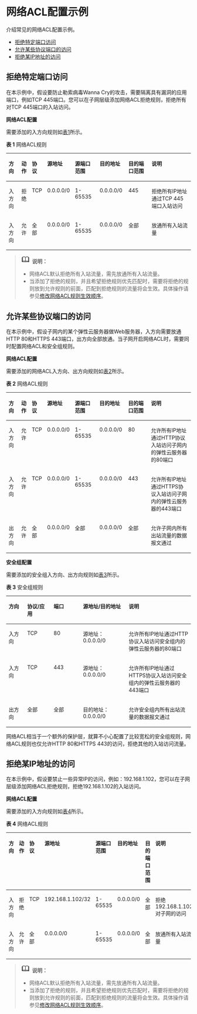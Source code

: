 # 网络ACL配置示例<a name="acl_0002"></a>

介绍常见的网络ACL配置示例。

-   [拒绝特定端口访问](#section11312173319432)
-   [允许某些协议端口的访问](#section61291659102216)
-   [拒绝某IP地址的访问](#section179011223818)

## 拒绝特定端口访问<a name="section11312173319432"></a>

在本示例中，假设要防止勒索病毒Wanna Cry的攻击，需要隔离具有漏洞的应用端口，例如TCP 445端口。您可以在子网层级添加网络ACL拒绝规则，拒绝所有对TCP 445端口的入站访问。

**网络ACL配置**

需要添加的入方向规则如[表1](#table553618145582)所示。

**表 1**  网络ACL规则

<a name="table553618145582"></a>
<table><thead align="left"><tr id="row1536191465810"><th class="cellrowborder" valign="top" width="7.26%" id="mcps1.2.9.1.1"><p id="p6536131425817"><a name="p6536131425817"></a><a name="p6536131425817"></a>方向</p>
</th>
<th class="cellrowborder" valign="top" width="5.779999999999999%" id="mcps1.2.9.1.2"><p id="p1253641416587"><a name="p1253641416587"></a><a name="p1253641416587"></a>动作</p>
</th>
<th class="cellrowborder" valign="top" width="6.859999999999999%" id="mcps1.2.9.1.3"><p id="p5536171415817"><a name="p5536171415817"></a><a name="p5536171415817"></a>协议</p>
</th>
<th class="cellrowborder" valign="top" width="8.93%" id="mcps1.2.9.1.4"><p id="p853691455815"><a name="p853691455815"></a><a name="p853691455815"></a>源地址</p>
</th>
<th class="cellrowborder" valign="top" width="13.950000000000001%" id="mcps1.2.9.1.5"><p id="p8536114165813"><a name="p8536114165813"></a><a name="p8536114165813"></a>源端口范围</p>
</th>
<th class="cellrowborder" valign="top" width="15.75%" id="mcps1.2.9.1.6"><p id="p15536181495819"><a name="p15536181495819"></a><a name="p15536181495819"></a>目的地址</p>
</th>
<th class="cellrowborder" valign="top" width="14.06%" id="mcps1.2.9.1.7"><p id="p135361214105818"><a name="p135361214105818"></a><a name="p135361214105818"></a>目的端口范围</p>
</th>
<th class="cellrowborder" valign="top" width="27.41%" id="mcps1.2.9.1.8"><p id="p85369147584"><a name="p85369147584"></a><a name="p85369147584"></a>说明</p>
</th>
</tr>
</thead>
<tbody><tr id="row20536131455815"><td class="cellrowborder" valign="top" width="7.26%" headers="mcps1.2.9.1.1 "><p id="p175361814165817"><a name="p175361814165817"></a><a name="p175361814165817"></a>入方向</p>
</td>
<td class="cellrowborder" valign="top" width="5.779999999999999%" headers="mcps1.2.9.1.2 "><p id="p1053616146583"><a name="p1053616146583"></a><a name="p1053616146583"></a>拒绝</p>
</td>
<td class="cellrowborder" valign="top" width="6.859999999999999%" headers="mcps1.2.9.1.3 "><p id="p453651419586"><a name="p453651419586"></a><a name="p453651419586"></a>TCP</p>
</td>
<td class="cellrowborder" valign="top" width="8.93%" headers="mcps1.2.9.1.4 "><p id="p153691419583"><a name="p153691419583"></a><a name="p153691419583"></a>0.0.0.0/0</p>
</td>
<td class="cellrowborder" valign="top" width="13.950000000000001%" headers="mcps1.2.9.1.5 "><p id="p5536181412589"><a name="p5536181412589"></a><a name="p5536181412589"></a>1-65535</p>
</td>
<td class="cellrowborder" valign="top" width="15.75%" headers="mcps1.2.9.1.6 "><p id="p8536171495815"><a name="p8536171495815"></a><a name="p8536171495815"></a>0.0.0.0/0</p>
</td>
<td class="cellrowborder" valign="top" width="14.06%" headers="mcps1.2.9.1.7 "><p id="p65360144584"><a name="p65360144584"></a><a name="p65360144584"></a>445</p>
</td>
<td class="cellrowborder" valign="top" width="27.41%" headers="mcps1.2.9.1.8 "><p id="p13536614155813"><a name="p13536614155813"></a><a name="p13536614155813"></a>拒绝所有IP地址通过TCP 445端口入站访问</p>
</td>
</tr>
<tr id="row183317402455"><td class="cellrowborder" valign="top" width="7.26%" headers="mcps1.2.9.1.1 "><p id="p173271575112"><a name="p173271575112"></a><a name="p173271575112"></a>入方向</p>
</td>
<td class="cellrowborder" valign="top" width="5.779999999999999%" headers="mcps1.2.9.1.2 "><p id="p09375481311"><a name="p09375481311"></a><a name="p09375481311"></a>允许</p>
</td>
<td class="cellrowborder" valign="top" width="6.859999999999999%" headers="mcps1.2.9.1.3 "><p id="p234294719114"><a name="p234294719114"></a><a name="p234294719114"></a>全部</p>
</td>
<td class="cellrowborder" valign="top" width="8.93%" headers="mcps1.2.9.1.4 "><p id="p441232491318"><a name="p441232491318"></a><a name="p441232491318"></a>0.0.0.0/0</p>
</td>
<td class="cellrowborder" valign="top" width="13.950000000000001%" headers="mcps1.2.9.1.5 "><p id="p14135242137"><a name="p14135242137"></a><a name="p14135242137"></a>1-65535</p>
</td>
<td class="cellrowborder" valign="top" width="15.75%" headers="mcps1.2.9.1.6 "><p id="p13413152415134"><a name="p13413152415134"></a><a name="p13413152415134"></a>0.0.0.0/0</p>
</td>
<td class="cellrowborder" valign="top" width="14.06%" headers="mcps1.2.9.1.7 "><p id="p434204741117"><a name="p434204741117"></a><a name="p434204741117"></a>全部</p>
</td>
<td class="cellrowborder" valign="top" width="27.41%" headers="mcps1.2.9.1.8 "><p id="p153421247191118"><a name="p153421247191118"></a><a name="p153421247191118"></a>放通所有入站流量</p>
</td>
</tr>
</tbody>
</table>

>![](public_sys-resources/icon-note.gif) **说明：** 
>-   网络ACL默认拒绝所有入站流量，需先放通所有入站流量。
>-   当添加了拒绝的规则，并且希望拒绝规则优先匹配时，需要将拒绝的规则放到允许规则的前面，匹配到拒绝规则的流量将会生效。具体操作请参见[修改网络ACL规则生效顺序](修改网络ACL规则生效顺序.md)。

## 允许某些协议端口的访问<a name="section61291659102216"></a>

在本示例中，假设子网内的某个弹性云服务器做Web服务器，入方向需要放通HTTP 80和HTTPS 443端口，出方向全部放通。当子网开启网络ACL时，需要同时配置网络ACL和安全组规则。

**网络ACL配置**

需要添加的网络ACL入方向、出方向规则如[表2](#table195634095313)所示。

**表 2**  网络ACL规则

<a name="table195634095313"></a>
<table><thead align="left"><tr id="row56214055319"><th class="cellrowborder" valign="top" width="7.26%" id="mcps1.2.9.1.1"><p id="p16212405538"><a name="p16212405538"></a><a name="p16212405538"></a>方向</p>
</th>
<th class="cellrowborder" valign="top" width="5.779999999999999%" id="mcps1.2.9.1.2"><p id="p1863340165319"><a name="p1863340165319"></a><a name="p1863340165319"></a>动作</p>
</th>
<th class="cellrowborder" valign="top" width="6.859999999999999%" id="mcps1.2.9.1.3"><p id="p10631640155318"><a name="p10631640155318"></a><a name="p10631640155318"></a>协议</p>
</th>
<th class="cellrowborder" valign="top" width="8.93%" id="mcps1.2.9.1.4"><p id="p66324013535"><a name="p66324013535"></a><a name="p66324013535"></a>源地址</p>
</th>
<th class="cellrowborder" valign="top" width="13.950000000000001%" id="mcps1.2.9.1.5"><p id="p1659407534"><a name="p1659407534"></a><a name="p1659407534"></a>源端口范围</p>
</th>
<th class="cellrowborder" valign="top" width="15.75%" id="mcps1.2.9.1.6"><p id="p56554075310"><a name="p56554075310"></a><a name="p56554075310"></a>目的地址</p>
</th>
<th class="cellrowborder" valign="top" width="14.06%" id="mcps1.2.9.1.7"><p id="p106694013537"><a name="p106694013537"></a><a name="p106694013537"></a>目的端口范围</p>
</th>
<th class="cellrowborder" valign="top" width="27.41%" id="mcps1.2.9.1.8"><p id="p66717405533"><a name="p66717405533"></a><a name="p66717405533"></a>说明</p>
</th>
</tr>
</thead>
<tbody><tr id="row196712405536"><td class="cellrowborder" valign="top" width="7.26%" headers="mcps1.2.9.1.1 "><p id="p069124055316"><a name="p069124055316"></a><a name="p069124055316"></a>入方向</p>
</td>
<td class="cellrowborder" valign="top" width="5.779999999999999%" headers="mcps1.2.9.1.2 "><p id="p1670204016533"><a name="p1670204016533"></a><a name="p1670204016533"></a>允许</p>
</td>
<td class="cellrowborder" valign="top" width="6.859999999999999%" headers="mcps1.2.9.1.3 "><p id="p117112409536"><a name="p117112409536"></a><a name="p117112409536"></a>TCP</p>
</td>
<td class="cellrowborder" valign="top" width="8.93%" headers="mcps1.2.9.1.4 "><p id="p10721240185320"><a name="p10721240185320"></a><a name="p10721240185320"></a>0.0.0.0/0</p>
</td>
<td class="cellrowborder" valign="top" width="13.950000000000001%" headers="mcps1.2.9.1.5 "><p id="p7742404539"><a name="p7742404539"></a><a name="p7742404539"></a>1-65535</p>
</td>
<td class="cellrowborder" valign="top" width="15.75%" headers="mcps1.2.9.1.6 "><p id="p177484025315"><a name="p177484025315"></a><a name="p177484025315"></a>0.0.0.0/0</p>
</td>
<td class="cellrowborder" valign="top" width="14.06%" headers="mcps1.2.9.1.7 "><p id="p1211320362012"><a name="p1211320362012"></a><a name="p1211320362012"></a>80</p>
</td>
<td class="cellrowborder" valign="top" width="27.41%" headers="mcps1.2.9.1.8 "><p id="p3772407536"><a name="p3772407536"></a><a name="p3772407536"></a>允许所有IP地址通过HTTP协议入站访问子网内的弹性云服务器的80端口</p>
</td>
</tr>
<tr id="row160981135413"><td class="cellrowborder" valign="top" width="7.26%" headers="mcps1.2.9.1.1 "><p id="p11609119544"><a name="p11609119544"></a><a name="p11609119544"></a>入方向</p>
</td>
<td class="cellrowborder" valign="top" width="5.779999999999999%" headers="mcps1.2.9.1.2 "><p id="p960910113543"><a name="p960910113543"></a><a name="p960910113543"></a>允许</p>
</td>
<td class="cellrowborder" valign="top" width="6.859999999999999%" headers="mcps1.2.9.1.3 "><p id="p96091313540"><a name="p96091313540"></a><a name="p96091313540"></a>TCP</p>
</td>
<td class="cellrowborder" valign="top" width="8.93%" headers="mcps1.2.9.1.4 "><p id="p12609616544"><a name="p12609616544"></a><a name="p12609616544"></a>0.0.0.0/0</p>
</td>
<td class="cellrowborder" valign="top" width="13.950000000000001%" headers="mcps1.2.9.1.5 "><p id="p1760910165412"><a name="p1760910165412"></a><a name="p1760910165412"></a>1-65535</p>
</td>
<td class="cellrowborder" valign="top" width="15.75%" headers="mcps1.2.9.1.6 "><p id="p136093175411"><a name="p136093175411"></a><a name="p136093175411"></a>0.0.0.0/0</p>
</td>
<td class="cellrowborder" valign="top" width="14.06%" headers="mcps1.2.9.1.7 "><p id="p9208174116114"><a name="p9208174116114"></a><a name="p9208174116114"></a>443</p>
</td>
<td class="cellrowborder" valign="top" width="27.41%" headers="mcps1.2.9.1.8 "><p id="p36241816183320"><a name="p36241816183320"></a><a name="p36241816183320"></a>允许所有IP地址通过HTTPS协议入站访问子网内的弹性云服务器的443端口</p>
</td>
</tr>
<tr id="row27210235717"><td class="cellrowborder" valign="top" width="7.26%" headers="mcps1.2.9.1.1 "><p id="p1372192105711"><a name="p1372192105711"></a><a name="p1372192105711"></a>出方向</p>
</td>
<td class="cellrowborder" valign="top" width="5.779999999999999%" headers="mcps1.2.9.1.2 "><p id="p16721823575"><a name="p16721823575"></a><a name="p16721823575"></a>允许</p>
</td>
<td class="cellrowborder" valign="top" width="6.859999999999999%" headers="mcps1.2.9.1.3 "><p id="p1372192145710"><a name="p1372192145710"></a><a name="p1372192145710"></a>全部</p>
</td>
<td class="cellrowborder" valign="top" width="8.93%" headers="mcps1.2.9.1.4 "><p id="p204401137135716"><a name="p204401137135716"></a><a name="p204401137135716"></a>0.0.0.0/0</p>
</td>
<td class="cellrowborder" valign="top" width="13.950000000000001%" headers="mcps1.2.9.1.5 "><p id="p37211215719"><a name="p37211215719"></a><a name="p37211215719"></a>全部</p>
</td>
<td class="cellrowborder" valign="top" width="15.75%" headers="mcps1.2.9.1.6 "><p id="p99971040195713"><a name="p99971040195713"></a><a name="p99971040195713"></a>0.0.0.0/0</p>
</td>
<td class="cellrowborder" valign="top" width="14.06%" headers="mcps1.2.9.1.7 "><p id="p1972114217575"><a name="p1972114217575"></a><a name="p1972114217575"></a>全部</p>
</td>
<td class="cellrowborder" valign="top" width="27.41%" headers="mcps1.2.9.1.8 "><p id="p207214210578"><a name="p207214210578"></a><a name="p207214210578"></a>允许子网内所有出站流量的数据报文通过</p>
</td>
</tr>
</tbody>
</table>

**安全组配置**

需要添加的安全组入方向、出方向规则如[表3](#table30323767195135)所示。

**表 3**  安全组规则

<a name="table30323767195135"></a>
<table><thead align="left"><tr id="row15770184195135"><th class="cellrowborder" valign="top" width="10%" id="mcps1.2.6.1.1"><p id="p1235112172119"><a name="p1235112172119"></a><a name="p1235112172119"></a>方向</p>
</th>
<th class="cellrowborder" valign="top" width="14.330000000000002%" id="mcps1.2.6.1.2"><p id="p2316559195135"><a name="p2316559195135"></a><a name="p2316559195135"></a>协议/应用</p>
</th>
<th class="cellrowborder" valign="top" width="15.879999999999999%" id="mcps1.2.6.1.3"><p id="p32340552195135"><a name="p32340552195135"></a><a name="p32340552195135"></a>端口</p>
</th>
<th class="cellrowborder" valign="top" width="24.759999999999998%" id="mcps1.2.6.1.4"><p id="p2339084195135"><a name="p2339084195135"></a><a name="p2339084195135"></a>源地址/目的地址</p>
</th>
<th class="cellrowborder" valign="top" width="35.03%" id="mcps1.2.6.1.5"><p id="p1096519542911"><a name="p1096519542911"></a><a name="p1096519542911"></a>说明</p>
</th>
</tr>
</thead>
<tbody><tr id="row55248116195135"><td class="cellrowborder" valign="top" width="10%" headers="mcps1.2.6.1.1 "><p id="p153542182110"><a name="p153542182110"></a><a name="p153542182110"></a>入方向</p>
</td>
<td class="cellrowborder" valign="top" width="14.330000000000002%" headers="mcps1.2.6.1.2 "><p id="p45912425195135"><a name="p45912425195135"></a><a name="p45912425195135"></a>TCP</p>
</td>
<td class="cellrowborder" valign="top" width="15.879999999999999%" headers="mcps1.2.6.1.3 "><p id="p46840856195135"><a name="p46840856195135"></a><a name="p46840856195135"></a>80</p>
</td>
<td class="cellrowborder" valign="top" width="24.759999999999998%" headers="mcps1.2.6.1.4 "><p id="p36012962195135"><a name="p36012962195135"></a><a name="p36012962195135"></a>源地址：0.0.0.0/0</p>
</td>
<td class="cellrowborder" valign="top" width="35.03%" headers="mcps1.2.6.1.5 "><p id="p1616504613311"><a name="p1616504613311"></a><a name="p1616504613311"></a>允许所有IP地址通过HTTP协议入站访问安全组内的弹性云服务器的80端口</p>
</td>
</tr>
<tr id="row5566305020026"><td class="cellrowborder" valign="top" width="10%" headers="mcps1.2.6.1.1 "><p id="p1335112162119"><a name="p1335112162119"></a><a name="p1335112162119"></a>入方向</p>
</td>
<td class="cellrowborder" valign="top" width="14.330000000000002%" headers="mcps1.2.6.1.2 "><p id="p3120540920026"><a name="p3120540920026"></a><a name="p3120540920026"></a>TCP</p>
</td>
<td class="cellrowborder" valign="top" width="15.879999999999999%" headers="mcps1.2.6.1.3 "><p id="p5665449220026"><a name="p5665449220026"></a><a name="p5665449220026"></a>443</p>
</td>
<td class="cellrowborder" valign="top" width="24.759999999999998%" headers="mcps1.2.6.1.4 "><p id="p2561110020026"><a name="p2561110020026"></a><a name="p2561110020026"></a>源地址：0.0.0.0/0</p>
</td>
<td class="cellrowborder" valign="top" width="35.03%" headers="mcps1.2.6.1.5 "><p id="p11273949183317"><a name="p11273949183317"></a><a name="p11273949183317"></a>允许所有IP地址通过HTTPS协议入站访问安全组内的弹性云服务器的443端口</p>
</td>
</tr>
<tr id="row711437142712"><td class="cellrowborder" valign="top" width="10%" headers="mcps1.2.6.1.1 "><p id="p31141071272"><a name="p31141071272"></a><a name="p31141071272"></a>出方向</p>
</td>
<td class="cellrowborder" valign="top" width="14.330000000000002%" headers="mcps1.2.6.1.2 "><p id="p711457182715"><a name="p711457182715"></a><a name="p711457182715"></a>全部</p>
</td>
<td class="cellrowborder" valign="top" width="15.879999999999999%" headers="mcps1.2.6.1.3 "><p id="p1011487182717"><a name="p1011487182717"></a><a name="p1011487182717"></a>全部</p>
</td>
<td class="cellrowborder" valign="top" width="24.759999999999998%" headers="mcps1.2.6.1.4 "><p id="p20126774286"><a name="p20126774286"></a><a name="p20126774286"></a>目的地址：0.0.0.0/0</p>
</td>
<td class="cellrowborder" valign="top" width="35.03%" headers="mcps1.2.6.1.5 "><p id="p20965751299"><a name="p20965751299"></a><a name="p20965751299"></a>允许安全组内所有出站流量的数据报文通过</p>
</td>
</tr>
</tbody>
</table>

网络ACL相当于一个额外的保护层，就算不小心配置了比较宽松的安全组规则，网络ACL规则也仅允许HTTP 80和HTTPS 443的访问，拒绝其他的入站访问流量。

## 拒绝某IP地址的访问<a name="section179011223818"></a>

在本示例中，假设要禁止一些异常IP的访问，例如：192.168.1.102，您可以在子网层级添加网络ACL拒绝规则，拒绝192.168.1.102的入站访问。

**网络ACL配置**

需要添加的入方向规则如[表4](#table149047552812)所示。

**表 4**  网络ACL规则

<a name="table149047552812"></a>
<table><thead align="left"><tr id="row199059550814"><th class="cellrowborder" valign="top" width="7.26%" id="mcps1.2.9.1.1"><p id="p7905455383"><a name="p7905455383"></a><a name="p7905455383"></a>方向</p>
</th>
<th class="cellrowborder" valign="top" width="5.779999999999999%" id="mcps1.2.9.1.2"><p id="p89059556814"><a name="p89059556814"></a><a name="p89059556814"></a>动作</p>
</th>
<th class="cellrowborder" valign="top" width="6.859999999999999%" id="mcps1.2.9.1.3"><p id="p1090565514817"><a name="p1090565514817"></a><a name="p1090565514817"></a>协议</p>
</th>
<th class="cellrowborder" valign="top" width="12.7%" id="mcps1.2.9.1.4"><p id="p7905655884"><a name="p7905655884"></a><a name="p7905655884"></a>源地址</p>
</th>
<th class="cellrowborder" valign="top" width="16.1%" id="mcps1.2.9.1.5"><p id="p190585510818"><a name="p190585510818"></a><a name="p190585510818"></a>源端口范围</p>
</th>
<th class="cellrowborder" valign="top" width="12.879999999999999%" id="mcps1.2.9.1.6"><p id="p2905255085"><a name="p2905255085"></a><a name="p2905255085"></a>目的地址</p>
</th>
<th class="cellrowborder" valign="top" width="11.01%" id="mcps1.2.9.1.7"><p id="p1905155519819"><a name="p1905155519819"></a><a name="p1905155519819"></a>目的端口范围</p>
</th>
<th class="cellrowborder" valign="top" width="27.41%" id="mcps1.2.9.1.8"><p id="p99059551483"><a name="p99059551483"></a><a name="p99059551483"></a>说明</p>
</th>
</tr>
</thead>
<tbody><tr id="row19063552819"><td class="cellrowborder" valign="top" width="7.26%" headers="mcps1.2.9.1.1 "><p id="p15906955284"><a name="p15906955284"></a><a name="p15906955284"></a>入方向</p>
</td>
<td class="cellrowborder" valign="top" width="5.779999999999999%" headers="mcps1.2.9.1.2 "><p id="p139063556818"><a name="p139063556818"></a><a name="p139063556818"></a>拒绝</p>
</td>
<td class="cellrowborder" valign="top" width="6.859999999999999%" headers="mcps1.2.9.1.3 "><p id="p1690675517819"><a name="p1690675517819"></a><a name="p1690675517819"></a>TCP</p>
</td>
<td class="cellrowborder" valign="top" width="12.7%" headers="mcps1.2.9.1.4 "><p id="p890618551489"><a name="p890618551489"></a><a name="p890618551489"></a>192.168.1.102/32</p>
</td>
<td class="cellrowborder" valign="top" width="16.1%" headers="mcps1.2.9.1.5 "><p id="p190785516815"><a name="p190785516815"></a><a name="p190785516815"></a>1-65535</p>
</td>
<td class="cellrowborder" valign="top" width="12.879999999999999%" headers="mcps1.2.9.1.6 "><p id="p6907755783"><a name="p6907755783"></a><a name="p6907755783"></a>0.0.0.0/0</p>
</td>
<td class="cellrowborder" valign="top" width="11.01%" headers="mcps1.2.9.1.7 "><p id="p1590719559810"><a name="p1590719559810"></a><a name="p1590719559810"></a>全部</p>
</td>
<td class="cellrowborder" valign="top" width="27.41%" headers="mcps1.2.9.1.8 "><p id="p39070552819"><a name="p39070552819"></a><a name="p39070552819"></a>拒绝192.168.1.102对子网的访问</p>
</td>
</tr>
<tr id="row179331948185313"><td class="cellrowborder" valign="top" width="7.26%" headers="mcps1.2.9.1.1 "><p id="p5241115075313"><a name="p5241115075313"></a><a name="p5241115075313"></a>入方向</p>
</td>
<td class="cellrowborder" valign="top" width="5.779999999999999%" headers="mcps1.2.9.1.2 "><p id="p16241115012539"><a name="p16241115012539"></a><a name="p16241115012539"></a>允许</p>
</td>
<td class="cellrowborder" valign="top" width="6.859999999999999%" headers="mcps1.2.9.1.3 "><p id="p17241115045311"><a name="p17241115045311"></a><a name="p17241115045311"></a>全部</p>
</td>
<td class="cellrowborder" valign="top" width="12.7%" headers="mcps1.2.9.1.4 "><p id="p1324135055312"><a name="p1324135055312"></a><a name="p1324135055312"></a>0.0.0.0/0</p>
</td>
<td class="cellrowborder" valign="top" width="16.1%" headers="mcps1.2.9.1.5 "><p id="p42411505537"><a name="p42411505537"></a><a name="p42411505537"></a>1-65535</p>
</td>
<td class="cellrowborder" valign="top" width="12.879999999999999%" headers="mcps1.2.9.1.6 "><p id="p162411350155319"><a name="p162411350155319"></a><a name="p162411350155319"></a>0.0.0.0/0</p>
</td>
<td class="cellrowborder" valign="top" width="11.01%" headers="mcps1.2.9.1.7 "><p id="p3242850165319"><a name="p3242850165319"></a><a name="p3242850165319"></a>全部</p>
</td>
<td class="cellrowborder" valign="top" width="27.41%" headers="mcps1.2.9.1.8 "><p id="p1024255016533"><a name="p1024255016533"></a><a name="p1024255016533"></a>放通所有入站流量</p>
</td>
</tr>
</tbody>
</table>

>![](public_sys-resources/icon-note.gif) **说明：** 
>-   网络ACL默认拒绝所有入站流量，需先放通所有入站流量。
>-   当添加了拒绝的规则，并且希望拒绝规则优先匹配时，需要将拒绝的规则放到允许规则的前面，匹配到拒绝规则的流量将会生效。具体操作请参见[修改网络ACL规则生效顺序](修改网络ACL规则生效顺序.md)。

